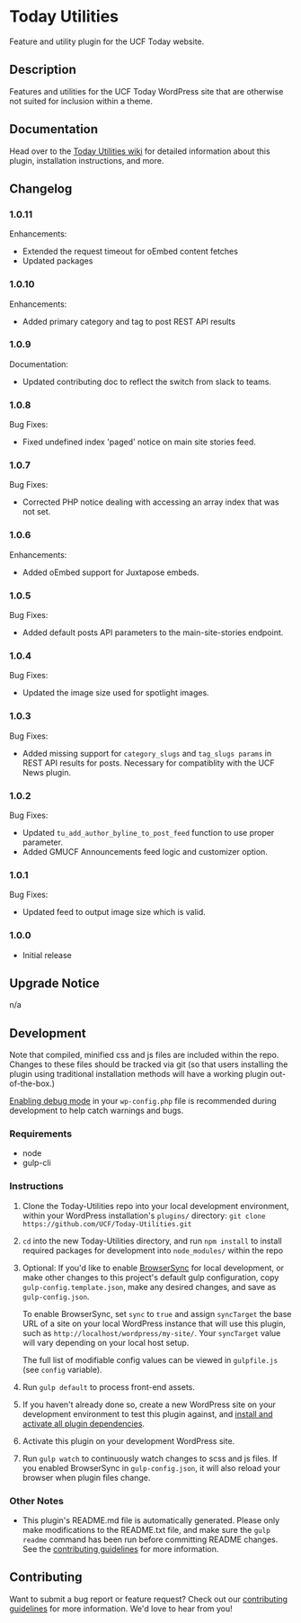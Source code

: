 # Today Utilities #

Feature and utility plugin for the UCF Today website.


## Description ##

Features and utilities for the UCF Today WordPress site that are otherwise not suited for inclusion within a theme.


## Documentation ##

Head over to the [Today Utilities wiki](https://github.com/UCF/Today-Utilities/wiki) for detailed information about this plugin, installation instructions, and more.


## Changelog ##

### 1.0.11 ###
Enhancements:
* Extended the request timeout for oEmbed content fetches
* Updated packages

### 1.0.10 ###
Enhancements:
* Added primary category and tag to post REST API results

### 1.0.9 ###
Documentation:
* Updated contributing doc to reflect the switch from slack to teams.

### 1.0.8 ###
Bug Fixes:
* Fixed undefined index 'paged' notice on main site stories feed.

### 1.0.7 ###
Bug Fixes:
* Corrected PHP notice dealing with accessing an array index that was not set.

### 1.0.6 ###
Enhancements:
* Added oEmbed support for Juxtapose embeds.

### 1.0.5 ###
Bug Fixes:
* Added default posts API parameters to the main-site-stories endpoint.

### 1.0.4 ###
Bug Fixes:
* Updated the image size used for spotlight images.

### 1.0.3 ###
Bug Fixes:
* Added missing support for `category_slugs` and `tag_slugs params` in REST API results for posts.  Necessary for compatiblity with the UCF News plugin.

### 1.0.2 ###
Bug Fixes:
* Updated `tu_add_author_byline_to_post_feed` function to use proper parameter.
* Added GMUCF Announcements feed logic and customizer option.

### 1.0.1 ###
Bug Fixes:
* Updated feed to output image size which is valid.

### 1.0.0 ###
* Initial release


## Upgrade Notice ##

n/a


## Development ##

Note that compiled, minified css and js files are included within the repo.  Changes to these files should be tracked via git (so that users installing the plugin using traditional installation methods will have a working plugin out-of-the-box.)

[Enabling debug mode](https://codex.wordpress.org/Debugging_in_WordPress) in your `wp-config.php` file is recommended during development to help catch warnings and bugs.

### Requirements ###
* node
* gulp-cli

### Instructions ###
1. Clone the Today-Utilities repo into your local development environment, within your WordPress installation's `plugins/` directory: `git clone https://github.com/UCF/Today-Utilities.git`
2. `cd` into the new Today-Utilities directory, and run `npm install` to install required packages for development into `node_modules/` within the repo
3. Optional: If you'd like to enable [BrowserSync](https://browsersync.io) for local development, or make other changes to this project's default gulp configuration, copy `gulp-config.template.json`, make any desired changes, and save as `gulp-config.json`.

    To enable BrowserSync, set `sync` to `true` and assign `syncTarget` the base URL of a site on your local WordPress instance that will use this plugin, such as `http://localhost/wordpress/my-site/`.  Your `syncTarget` value will vary depending on your local host setup.

    The full list of modifiable config values can be viewed in `gulpfile.js` (see `config` variable).
3. Run `gulp default` to process front-end assets.
4. If you haven't already done so, create a new WordPress site on your development environment to test this plugin against, and [install and activate all plugin dependencies](https://github.com/UCF/Today-Utilities/wiki/Installation#installation-requirements).
5. Activate this plugin on your development WordPress site.
6. Run `gulp watch` to continuously watch changes to scss and js files.  If you enabled BrowserSync in `gulp-config.json`, it will also reload your browser when plugin files change.

### Other Notes ###
* This plugin's README.md file is automatically generated. Please only make modifications to the README.txt file, and make sure the `gulp readme` command has been run before committing README changes.  See the [contributing guidelines](https://github.com/UCF/Today-Utilities/blob/master/CONTRIBUTING.md) for more information.


## Contributing ##

Want to submit a bug report or feature request?  Check out our [contributing guidelines](https://github.com/UCF/Today-Utilities/blob/master/CONTRIBUTING.md) for more information.  We'd love to hear from you!
